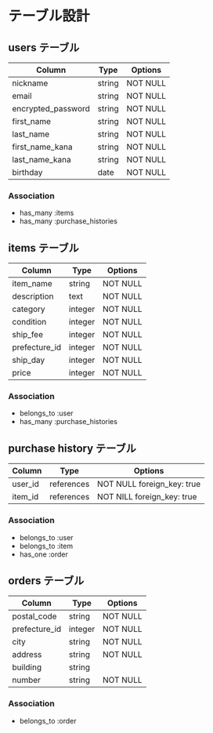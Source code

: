 # テーブル設計

## users テーブル

| Column        | Type   | Options  |
|---------------|--------|----------|
| nickname      | string | NOT NULL |
| email         | string | NOT NULL |
| encrypted_password   | string | NOT NULL |
| first_name    | string | NOT NULL |
| last_name     | string | NOT NULL |
| first_name_kana      | string | NOT NULL |
| last_name_kana       | string | NOT NULL |
| birthday      | date   | NOT NULL |

### Association

 - has_many :items
 - has_many :purchase_histories

## items テーブル

| Column        | Type       | Options  |
|---------------|------------|----------|
| item_name     | string     | NOT NULL |
| description   | text       | NOT NULL |
| category      | integer    | NOT NULL |
| condition     | integer    | NOT NULL |
| ship_fee      | integer    | NOT NULL |
| prefecture_id    | integer    | NOT NULL |
| ship_day      | integer    | NOT NULL |
| price         | integer    | NOT NULL |

### Association

 - belongs_to :user
 - has_many :purchase_histories

## purchase history テーブル

| Column        | Type       | Options  |
|---------------|------------|----------|
| user_id       | references | NOT NULL foreign_key: true |
| item_id       | references | NOT NILL foreign_key: true |

### Association

 - belongs_to :user
 - belongs_to :item
 - has_one :order

## orders テーブル

| Column        | Type       | Options  |
|---------------|------------|----------|
| postal_code   | string     | NOT NULL |
| prefecture_id    | integer    | NOT NULL |
| city          | string     | NOT NULL |
| address       | string     | NOT NULL |
| building      | string     |          |
| number        | string     | NOT NULL |

### Association

 - belongs_to :order
 